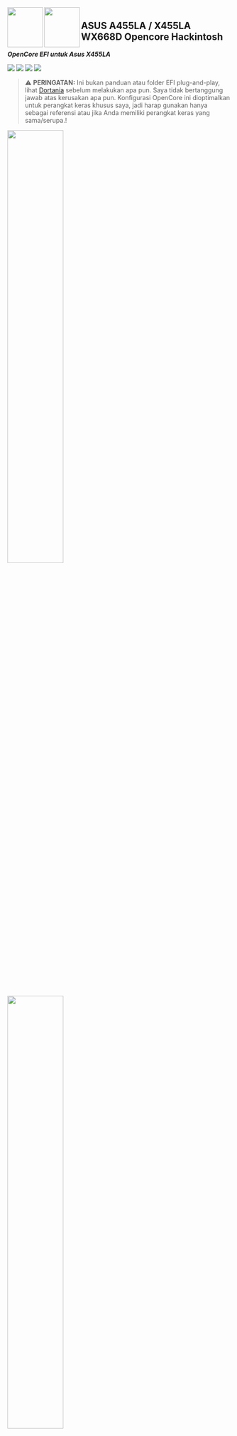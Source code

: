 <img align="left" width="80" height="90" src="https://user-images.githubusercontent.com/89202419/166133932-f82c08c0-5470-4135-afee-6e23591a8344.png#gh-light-mode-only">

<img align="left" width="80" height="90" src="https://user-images.githubusercontent.com/89202419/166133471-6976f2b1-1b2c-4263-924d-e10991507e30.png#gh-dark-mode-only">

## ASUS A455LA / X455LA WX668D Opencore Hackintosh

***OpenCore EFI untuk Asus X455LA*** 





[![](https://img.shields.io/badge/Reposity-JaemanPratama-informational?style=flat&logo=apple&logoColor=white&color=9debeb)](https://github.com/JaemanPratama)
[![](https://img.shields.io/badge/Telegram-HackintoshLover-informational?style=flat&logo=telegram&logoColor=white&color=5fb659)](https://t.me/HackintoshLover)
[![](https://img.shields.io/badge/Facebook-HackintoshIndonesia-informational?style=flat&logo=facebook&logoColor=white&color=3a4dc9)](https://www.facebook.com/groups/hackintosh.indonesia)
[![](https://img.shields.io/badge/Instagram-hackintoshkings-informational?style=flat&logo=instagram&logoColor=white&color=8a178a)](https://www.instagram.com/hackintoshkings/?hl=id)

> :warning: **PERINGATAN:**
Ini bukan panduan atau folder EFI plug-and-play, lihat [Dortania](https://dortania.github.io/getting-started/) sebelum melakukan apa pun. Saya tidak bertanggung jawab atas kerusakan apa pun. Konfigurasi OpenCore ini dioptimalkan untuk perangkat keras khusus saya, jadi harap gunakan hanya sebagai referensi atau jika Anda memiliki perangkat keras yang sama/serupa.!

<img src="https://user-images.githubusercontent.com/89202419/166002855-8d96a3a2-bc06-4173-80f5-3c17eadb5c23.png#gh-light-mode-only" width="50%" height="50%">

<img src="https://user-images.githubusercontent.com/89202419/166133645-eeff932b-2be4-4542-a322-989122b623b4.png#gh-dark-mode-only" width="50%" height="50%">



| 💻 Spesifikasi | 👍 Komponen yang Berfungsi | ⛔ Komponen Tidak Berfungsi |
|--|--|--|
| Intel HD 5500 | :white_check_mark: Intel HD 5500 1536mb | :x: AirDrop, Handoff, Continuity |
| Conexant CX20751/2 | :white_check_mark: Speaker Internal Dan Mikrofon Internal | |
| Layar 14 Inch HD LED 1366x768 | :white_check_mark: Penyesuaian kecerahan layar | |
| Realtek RTL8111GU PCI Express Gigabit Ethernet | :white_check_mark: port Ethernet | |
| HDMI | :white_check_mark: Port HDMI | |
| AR9565/QCA956X | :white_check_mark: Wifi | |
| Bluetooth AR3012 (Azurewave Tech) | :white_check_mark: Bluetooth | |
| PS2 Keyboard & ETD0108 Focaltech Touchpad | :white_check_mark: Keyboard Internal Dan Touchpad Internal | | 
| Kamera Internal | :white_check_mark: Kamera Internal | |
| SSD MidasForce 256 GB SATA | :white_check_mark: Pembacaan SSD Di Menu Recovery | |
| 4 + 2 GB 1600 MHz DDR3 | :white_check_mark: Pembacaan Ram |  |
| 2.0GHz Intel Core i3-5005U | :white_check_mark: akselerasi grafis |  |
| Alcor Micro USB Card Reader | 🤔 Pembacaan Kartu SD | |
| DVD Internal | :white_check_mark: Pembacaan DVD | |
| Baterai Internal | :white_check_mark: Pembacaan Presentase Baterai Internal | |
| Bootloader | :white_check_mark: Opencore 0.8.0 | |
| | :white_check_mark: Tidur Dan Bangun | |
| | :white_check_mark: iMessage Dan Facetime | |
| | :white_check_mark: Pembacaan Fan, Jika Memakai [AsusSMC.kext](https://github.com/hieplpvip/AsusSMC/releases) | |
| | :white_check_mark: USB C/3.0 | |
| | :white_check_mark: Boot Mode Aman | |
| | :white_check_mark: Mengaktifkan FileVault | |
| | :white_check_mark: Dual Boot Dengan Windows 10 | |



## :white_check_mark: Versi MacOS yang telah berhasil dijalankan:

- [x] Sierra (Tested, Opencore, Olarila, Installer) 
- `Tidak Direkomendasikan`
- [x] High Sierra (Tested, Opencore, Olarila Installer) 
- `Tidak Direkomendasikan`
- [x] Mojave (Tested, Opencore, Online Installer)
- `Direkomendasikan`
- [x] Catalina (Tested, Opencore, Online Installer)
- `Direkomendasikan`
- [x] Bigsur (Tested, Opencore, Online Installer)
- `Direkomendasikan`
- [x] Monterey (Tested, Opencore, Olarila Installer) 
- `Tidak Direkomendasikan`


## deskripsi direktori kexts (driver)
| Kext | Deskripsi |
|----------------------------|--------------------------------------------------------------------------------------------------------------|
| ACPIPoller.kext | Configuration and Power Interface (ACPI) based polling kernel extension |
| AirPortAtheros40.kext | WiFi Atheros network|
| AppleALC.kext | Driver kartu suara |
| ApplePS2SmartTouchPad.kext | Keyboard, touchpad dan driver mouse |
| AsusNBFnKeys.kext | Fn Keys ASUS |
| Ath3kBT.kext | Atheros Bluetooth Firmwares |
| Ath3kBTInjector.kext | Atheros Bluetooth Injector |
| CPUFriend.kext | Dynamic power management |
| CpuTscSync.kext | Sync all cores TSC |
| Lilu.kext | Patch engine |
| ECEnabler.kext | Reading EC battery status |
| FeatureUnlock.kext | Unlock Features macOS |
| HibernationFixup.kext | Fix RTC variables and NVRAM |
| HS80211Family.kext | 80211 network |
| RealtekRTL8111.kext | Realtek LAN Ethernet |
| RestrictEvents.kext | blocking unwanted processes causing compatibility issues on different hardware and unlocking the support for certain features |
| SerialMouse.kext | enabling serial mice that use the Microsoft Serial Mouse protocol |
| ThermalSolution.kext | Set thermal mode by UUID |
| HoRNDIS.kext | Jaringan Berbagi USB Android |
| USBToolBox.kext | USB ports configuration |
| UTBMap.kext | USB ports configuration |
| VirtualSMC.kext | SMC emulator Processor,Fan,Battery,Light |
| WhateverGreen.kext | Video patches |
| WifiLocFix.kext | fix Locale & Country Code |



## 💪 Peningkatan

### SSD MidasForce Sata 256 GB
Mengganti HDD dengan SSD agar meningkatkan Peforma dan Juga Drive boot utama untuk mesin ini

## 🔍 Konfigurasi Bios :

Bagian di bawah ini diadaptasi dari @asepms92 [Hackintosh-ASUS-A455LF-Notebook](https://github.com/asepms92/Hackintosh-ASUS-A455LF-Notebook/blob/master/README.md). Ini sangat besar, karena saya tidak pernah tahu cara mengakses semua pengaturan lanjutan di BIOS saya.

**Cara Memasuki Bios:**\
Tekan **F2** 

Konfigurasi Bios | Setting 
:---:| :---:
Security -> Secure Boot | Disable
Intel Virtualization    | Enable
VT-d | Enable
Graphics Configuration -> DVMT Pre-Allocation | 32M
USB Configuration -> XHCI Pre-Boot Mode | Smart Auto / Enabled
SATA Mode | AHCI
Boot -> Launch CSM | Disable 

## 📔 Sedikit Catatan :

### `Kosmetik`

<details>
<summary>Otomatis boot dengan logo apple saat dinyalakan? </summary>

<img src="http://www.alecjacobson.com/weblog/media/apple-logo-startup-screen.gif" width="50%" height="50%">
</details>

**Setel showpicker = False**





<img src="https://user-images.githubusercontent.com/89202419/164737854-dd77acfc-0543-4d0b-a6cd-3a8ca1719744.png#gh-light-mode-only" width="50%" height="50%">


<img src="https://user-images.githubusercontent.com/89202419/166134177-b30b2d1f-63e8-4c20-a620-5a418d68fca7.png#gh-dark-mode-only" width="50%" height="50%">





### `Legalitas Hackintosh`
Menurut Apple Inc., menggunakan EFI ini untuk menjalankan macOS atau OSX pada komputer non-Apple yang dikenal sebagai "Hackintosh" adalah ilegal, menurut [Digital Millenium Copyright Act](https://www.copyright.gov/dmca/). Selain itu, membuat komputer "Hackintosh" melanggar [Software License Agreement](https://www.apple.com/legal/sla/docs/macOSMonterey.pdf) atau sistem operasi apa pun dalam System OSX.

### `Perjanjian Lisensi Pengguna`
Jika Anda menggunakan EFI ini untuk penggunaan komersial atau publik, Anda dapat ditangkap oleh lembaga penegak hukum setempat atau dituntut oleh Apple Inc. **EFI ini hanya untuk penggunaan pendidikan**.

```
Jika Anda memilih untuk menggunakan EFI ini, berarti Anda setuju untuk mengambil risiko menggunakan EFI ini. EFI ini bisa saja tidak stabil di laptop anda,Ini dapat merusak laptop Anda dan perlu mengirimkannya untuk diperbaiki. Saya tidak bertanggung jawab atas kerugian yang disebabkan oleh penggunaan EFI ini. GUNAKAN DENGAN RISIKO ANDA SENDIRI
```
## :man_facepalming: **Masalah Luar Biasa**

### `Membuat touchpad dan keyboard benar benar berfungsi`
<details>
 <summary>Saya telah memperhatikan masalah ini akhir-akhir ini di mana touchpad dan keyboard berhenti bekerja (not respond), Lalu saat layar laptop tidur akan kembali touchpad tombol akan bekerja kembali. Masih mencoba mencari solusi di luar sana. </summary>

<img height=250 src="https://www.tonymacx86.com/attachments/screen-shot-2019-01-02-at-6-57-13-pm-png.376412/">
</details>
 
### `Membuat kecepatan wifi benar benar berfungsi seperti aslinya`
<details>
<summary>Setelah Wifi bekerja di mesin saya, masalah terbesar bagi saya adalah membuat kecepatan wifi benar-benar berfungsi seperti aslinya.</summary>
 
<img src="https://user-images.githubusercontent.com/89202419/169350954-1e9dd13f-6408-4b7a-88e7-631ad1cce277.png">
</details>
 
### `Memaksakan mematikan bluetooth`
<details>
<summary>Saya telah berjuang untuk waktu yang lama agar Bluetooth berfungsi di laptop ini. Hal yang akhirnya berhasil bagi saya adalah menambahkan Kext Ath3BT.kext dan IOath3kfrmwr.kext Tetapi jika terlalu memaksakan Mematikan Bluetooth di Prefensi System itu akan membuat bluetooth tidak terdeteksi solusinya adalah membuat laptop tidur dan itu akan membuat bluetooth bekerja kembali
 </summary>
 
<img src="https://user-images.githubusercontent.com/89202419/169351491-c236bd1b-2c77-4249-8897-bc018b2351ec.png">
 
</details>
 
### ℹ️ Informasi System :

<details>
<summary>Grafik / Tampilan </summary>

![Jepretan Layar 2021-12-27 pukul 23 44 52](https://user-images.githubusercontent.com/89202419/147491857-3c882c6c-b7ac-4bac-9833-eaf0817c86dc.png)
</details>


<details>
<summary>Kamera </summary>
 
![Jepretan Layar 2021-12-27 pukul 23 44 58](https://user-images.githubusercontent.com/89202419/147491928-7bca1e1a-a9d6-45fc-bc2a-e12673a6b8d1.png)
</details>


<details>
<summary>Kartu Ethernet </summary>

![Jepretan Layar 2021-12-27 pukul 23 45 03](https://user-images.githubusercontent.com/89202419/147492008-321e210b-65a5-4b74-81fc-48b50abeb192.png)
</details>


<details>
<summary>Baterai / Daya </summary>

![Jepretan Layar 2021-12-27 pukul 23 44 44](https://user-images.githubusercontent.com/89202419/147492106-0a551d3a-a528-4280-a414-7035addb199e.png)
</details>


<details>
<summary>PCI </summary>

![Jepretan Layar 2021-12-27 pukul 23 45 45](https://user-images.githubusercontent.com/89202419/147492205-0af77aca-f86e-4cb4-8be7-b21a13ef07d5.png)
</details>


<details>
<summary>Pembakaran Disk </summary>
 
![Jepretan Layar 2021-12-27 pukul 23 45 51](https://user-images.githubusercontent.com/89202419/147492289-afb6441d-eb83-4ea4-9454-974ebe401ed1.png)
</details>


<details>
<summary>Audio </summary>

![Jepretan Layar 2021-12-27 pukul 23 59 12](https://user-images.githubusercontent.com/89202419/147492438-21f726ad-d471-4920-aac3-7f43e55dfce3.png)
</details>


<details>
<summary>Sata / Sata Express </summary>

![Jepretan Layar 2021-12-27 pukul 23 46 00](https://user-images.githubusercontent.com/89202419/147492671-71d7eabe-74dc-4fe8-8d43-9f51c81643a4.png)
</details>


<details>
<summary>USB </summary>
 
![Jepretan Layar 2021-12-27 pukul 23 46 13](https://user-images.githubusercontent.com/89202419/147492769-03435186-0457-4bb0-a424-59207f3edd94.png)
</details>


<details>
<summary>Jaringan </summary>

![Jepretan Layar 2021-12-27 pukul 23 46 28](https://user-images.githubusercontent.com/89202419/147492937-5a2e7f71-6fdd-4d87-8928-a391dcd0012e.png)
</details>

<details>
<summary>Sensor </summary>

![Jepretan Layar 2021-12-27 pukul 23 46 41](https://user-images.githubusercontent.com/89202419/147492965-22924fc8-1c60-4e10-8d64-36c916405619.png)
</details>

 
<details>
<summary>Intel Power Gadget </summary>

![Jepretan Layar 2021-12-28 pukul 00 16 44](https://user-images.githubusercontent.com/89202419/147493552-0edde29c-ee4f-4f00-9b6b-3a1ec7e43e93.png)
</details>
 

 ### 🙏 Terimakasih Kepada :

- [Acidanthera](https://github.com/acidanthera)
- [Rehabman](https://github.com/RehabMan)
- [EmlyDinesh](https://github.com/EMlyDinEsHMG)
- [InsanelyMac](https://www.insanelymac.com)
- [Olarila](http://olarila.com)
- [OSXLatitude](https://osxlatitude.com)
- [Hackintosh Lover](https://t.me/HackintoshLover)
- [Hackintosh Indonesia](https://id-id.facebook.com/groups/hackintosh.indonesia/)
- [asepms92](https://github.com/asepms92)
- [zacharyrs](https://github.com/zacharyrs/GL551JW-Hackintosh)
- [Google](google.com)
- [Reddit](https://www.reddit.com/r/hackintosh/)
- Dan Developer Lainnya


